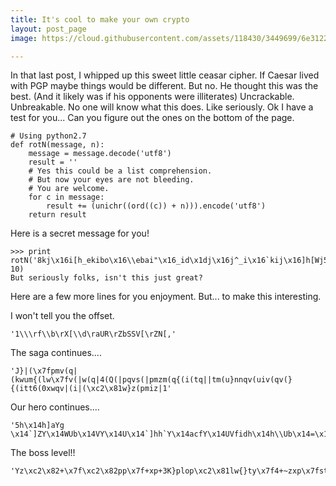 ```yaml
---
title: It's cool to make your own crypto
layout: post_page
image: https://cloud.githubusercontent.com/assets/118430/3449699/6e3122d8-016a-11e4-98d6-11a3d09d5b90.png

---
```


In that last post, I whipped up this sweet little ceasar cipher. If Caesar lived with PGP maybe things would be different. But no. He thought this was the best. (And it likely was if his opponents were illiterates)  Uncrackable. Unbreakable. No one will know what this does. Like seriously. Ok I have a test for you... Can you figure out the ones on the bottom of the page.
 
    # Using python2.7
    def rotN(message, n):
        message = message.decode('utf8')
        result = ''
        # Yes this could be a list comprehension. 
        # But now your eyes are not bleeding.
        # You are welcome.
        for c in message:
            result += (unichr((ord((c)) + n))).encode('utf8') 
        return result 

Here is a secret message for you!

    >>> print rotN('8kj\x16i[h_ekibo\x16\\ebai"\x16_id\x1dj\x16j^_i\x16`kij\x16]h[Wj5', 10)
    But seriously folks, isn't this just great?

Here are a few more lines for you enjoyment. But... to make this interesting. 

I won't tell you the offset.

    '1\\\rf\\b\rX[\\d\raUR\rZbSSV[\rZN[,'

The saga continues....

    'J}|(\x7fpmv(q|(kwum{(lw\x7fv(|w(q|4(Q(|pqvs(|pmzm(q{(i(tq||tm(u}nnqv(uiv(qv(}{(itt6(0xwqv|(i|(\xc2\x81w}z(pmiz|1'

Our hero continues....

    '5h\x14h]aYg \x14`]ZY\x14WUb\x14VY\x14U\x14`]hh`Y\x14acfY\x14UVfidh\x14h\\Ub\x14=\x14]aU[]bYX"'

The boss level!!

    'Yz\xc2\x82+\x7f\xc2\x82pp\x7f+xp+3K}plop\xc2\x81lw{}ty\x7f4+~zxp\x7fstyr9'
  
